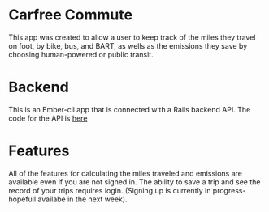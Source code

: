 # Carfree Commute

This app was created to allow a user to keep track of the miles they travel on foot, by bike, bus, and BART, as wells as the emissions they save by choosing human-powered or public transit.

# Backend

This is an Ember-cli app that is connected with a Rails backend API. The code for the API is [here](https://github.com/tophat8855/gProject-API)

# Features

All of the features for calculating the miles traveled and emissions are available even if you are not signed in. The ability to save a trip and see the record of your trips requires login. (Signing up is currently in progress- hopefull availabe in the next week).

